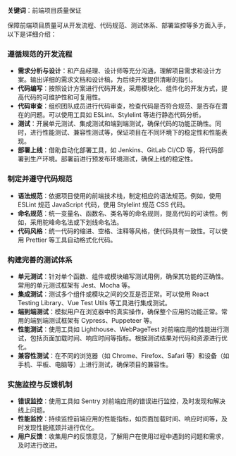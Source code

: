**关键词**：前端项目质量保证

保障前端项目质量可从开发流程、代码规范、测试体系、部署监控等多方面入手，以下是详细介绍：

### 遵循规范的开发流程

- **需求分析与设计**：和产品经理、设计师等充分沟通，理解项目需求和设计方案。输出详细的需求文档和设计稿，为后续开发提供清晰的指引。
- **代码编写**：按照设计方案进行代码开发，采用模块化、组件化的开发方式，提高代码的可维护性和可复用性。
- **代码审查**：组织团队成员进行代码审查，检查代码是否符合规范、是否存在潜在的问题。可以使用工具如 ESLint、Stylelint 等进行静态代码分析。
- **测试**：开展单元测试、集成测试和端到端测试，确保代码的功能正确性。同时，进行性能测试、兼容性测试等，保证项目在不同环境下的稳定性和性能表现。
- **部署上线**：借助自动化部署工具，如 Jenkins、GitLab CI/CD 等，将代码部署到生产环境。部署前进行预发布环境测试，确保上线的稳定性。

### 制定并遵守代码规范

- **语法规范**：依据项目使用的前端技术栈，制定相应的语法规范。例如，使用 ESLint 规范 JavaScript 代码，使用 Stylelint 规范 CSS 代码。
- **命名规范**：统一变量名、函数名、类名等的命名规则，提高代码的可读性。例如，采用驼峰命名法或下划线命名法。
- **代码风格**：统一代码的缩进、空格、注释等风格，使代码具有一致性。可以使用 Prettier 等工具自动格式化代码。

### 构建完善的测试体系

- **单元测试**：针对单个函数、组件或模块编写测试用例，确保其功能的正确性。常用的单元测试框架有 Jest、Mocha 等。
- **集成测试**：测试多个组件或模块之间的交互是否正常。可以使用 React Testing Library、Vue Test Utils 等工具进行集成测试。
- **端到端测试**：模拟用户在浏览器中的真实操作，确保整个应用的功能正常。常用的端到端测试框架有 Cypress、Puppeteer 等。
- **性能测试**：使用工具如 Lighthouse、WebPageTest 对前端应用的性能进行测试，包括页面加载时间、响应时间等指标。根据测试结果对代码和资源进行优化。
- **兼容性测试**：在不同的浏览器（如 Chrome、Firefox、Safari 等）和设备（如手机、平板、电脑等）上进行测试，确保项目的兼容性。

### 实施监控与反馈机制

- **错误监控**：使用工具如 Sentry 对前端应用的错误进行监控，及时发现和解决线上问题。
- **性能监控**：持续监控前端应用的性能指标，如页面加载时间、响应时间等，及时发现性能瓶颈并进行优化。
- **用户反馈**：收集用户的反馈意见，了解用户在使用过程中遇到的问题和需求，及时进行改进。

